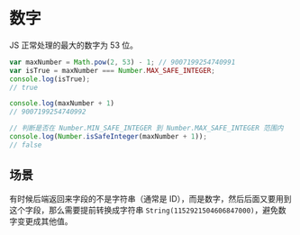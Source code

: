 # 数字

JS 正常处理的最大的数字为 53 位。

```javascript
var maxNumber = Math.pow(2, 53) - 1; // 9007199254740991
var isTrue = maxNumber === Number.MAX_SAFE_INTEGER;
console.log(isTrue);
// true

console.log(maxNumber + 1)
// 9007199254740992

// 判断是否在 Number.MIN_SAFE_INTEGER 到 Number.MAX_SAFE_INTEGER 范围内
console.log(Number.isSafeInteger(maxNumber + 1));
// false
```

## 场景

有时候后端返回来字段的不是字符串（通常是 ID），而是数字，然后后面又要用到这个字段，那么需要提前转换成字符串 `String(1152921504606847000)`，避免数字变更成其他值。
